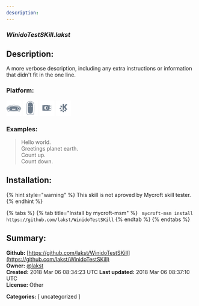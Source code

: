 ```yaml
---
description: 
---
```


### _WinidoTestSKill.lakst_  
## Description:  
A more verbose description, including any extra instructions or
information that didn't fit in the one line.  
  
  
### Platform:  
 ![Mark I](../.gitbook/assets/mark-1-icon.png)  ![Mark II](../.gitbook/assets/mark-2-icon.png)  ![Picroft](../.gitbook/assets/picroft-icon.png)  ![plasmoid](../.gitbook/assets/kde.png)   
### Examples:  
> Hello world.  
> Greetings planet earth.  
> Count up.  
> Count down.  
  
## Installation:  
{% hint style="warning" %}
This skill is not aproved by Mycroft skill tester.
{% endhint %}
    
{% tabs %}
{% tab title="Install by mycroft-msm" %}
``` mycroft-msm install https://github.com/lakst/WinidoTestSKill```
{% endtab %}
  {% endtabs %}
    
## Summary:  
**Github:** [https://github.com/lakst/WinidoTestSKill](https://github.com/lakst/WinidoTestSKill)  
**Owner:** [@lakst](https://github.com/lakst)  
**Created:** 2018 Mar 06 08:34:23 UTC  **Last updated:** 2018 Mar 06 08:37:10 UTC  
**License:** Other  
  
**Categories:** [ uncategorized ]   

